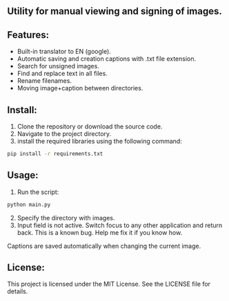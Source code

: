## Utility for manual viewing and signing of images.


## Features:
- Built-in translator to EN (google).
- Automatic saving and creation captions with .txt file extension.
- Search for unsigned images.
- Find and replace text in all files.
- Rename filenames.
- Moving image+caption between directories.

## Install:
1. Clone the repository or download the source code.
2. Navigate to the project directory.
3. install the required libraries using the following command:
  ```bash
  pip install -r requirements.txt
  ```

## Usage:
1. Run the script:
  ```bash
  python main.py
  ```
2. Specify the directory with images.
3. Input field is not active. Switch focus to any other application and return back. This is a known bug. Help me fix it if you know how.

Captions are saved automatically when changing the current image.

## License:
This project is licensed under the MIT License. See the LICENSE file for details.
